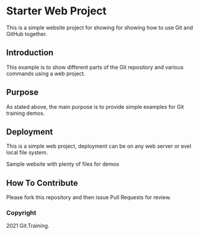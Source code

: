 # Starter Web Project

This is a simple website project for showing
for showing how to use Git and GitHub together.

## Introduction

This example is to show different parts
of the Git repository and various commands
using a web project.

## Purpose

As stated above, the main purpose is to 
provide simple examples for Git training demos.

## Deployment

This is a simple web project, deployment 
can be on any web server or evel local file system.

Sample website with plenty of files for demos


## How To Contribute

Please fork this repository and then issue Pull Requests for review.


### Copyright


2021 Git.Training.